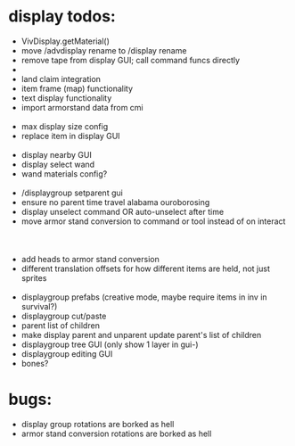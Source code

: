 # display todos:
- VivDisplay.getMaterial()
- move /advdisplay rename to /display rename
- remove tape from display GUI; call command funcs directly
-
- land claim integration
- item frame (map) functionality
- text display functionality
- import armorstand data from cmi
</br></br>
- max display size config
- replace item in display GUI
  </br></br>
- display nearby GUI
- display select wand
- wand materials config?
</br></br>
- /displaygroup setparent gui
- ensure no parent time travel alabama ouroborosing
- display unselect command OR auto-unselect after time
- move armor stand conversion to command or tool instead of on interact
</br></br></br></br>
- add heads to armor stand conversion
- different translation offsets for how different items are held, not just sprites
</br></br>
- displaygroup prefabs (creative mode, maybe require items in inv in survival?)
- displaygroup cut/paste
- parent list of children
- make display parent and unparent update parent's list of children
- displaygroup tree GUI (only show 1 layer in gui-)
- displaygroup editing GUI
- bones?


# bugs:
- display group rotations are borked as hell
- armor stand conversion rotations are borked as hell
